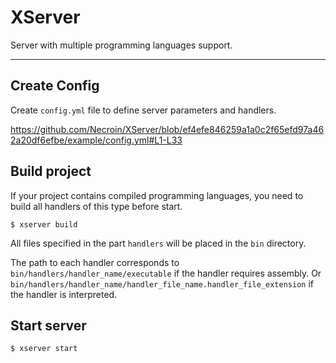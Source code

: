 # XServer
Server with multiple programming languages support.
___
## Create Config
Create `config.yml` file to define server parameters and handlers.

https://github.com/Necroin/XServer/blob/ef4efe846259a1a0c2f65efd97a462a20df6efbe/example/config.yml#L1-L33

## Build project
If your project contains compiled programming languages, you need to build all handlers of this type before start.

`$ xserver build`

All files specified in the part `handlers` will be placed in the `bin` directory.

The path to each handler corresponds to `bin/handlers/handler_name/executable` if the handler requires assembly.
Or `bin/handlers/handler_name/handler_file_name.handler_file_extension` if the handler is interpreted.

## Start server
`$ xserver start`
